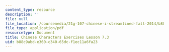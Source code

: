 ```yaml
---
content_type: resource
description: ''
file: null
file_location: /coursemedia/21g-107-chinese-i-streamlined-fall-2014/b88c9abde360c34065dcf1ec11a6fa23_MIT21G_107F14_L7_st3_7.3.pdf
file_type: application/pdf
resourcetype: Document
title: Chinese Characters Exercises Lesson 7.3
uid: b88c9abd-e360-c340-65dc-f1ec11a6fa23
---
```

